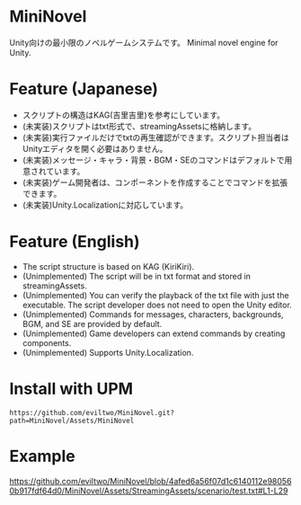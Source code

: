 # MiniNovel
Unity向けの最小限のノベルゲームシステムです。
Minimal novel engine for Unity.

# Feature (Japanese)
- スクリプトの構造はKAG(吉里吉里)を参考にしています。
- (未実装)スクリプトはtxt形式で、streamingAssetsに格納します。
- (未実装)実行ファイルだけでtxtの再生確認ができます。スクリプト担当者はUnityエディタを開く必要はありません。
- (未実装)メッセージ・キャラ・背景・BGM・SEのコマンドはデフォルトで用意されています。
- (未実装)ゲーム開発者は、コンポーネントを作成することでコマンドを拡張できます。
- (未実装)Unity.Localizationに対応しています。

# Feature (English)
- The script structure is based on KAG (KiriKiri).
- (Unimplemented) The script will be in txt format and stored in streamingAssets.
- (Unimplemented) You can verify the playback of the txt file with just the executable. The script developer does not need to open the Unity editor.
- (Unimplemented) Commands for messages, characters, backgrounds, BGM, and SE are provided by default.
- (Unimplemented) Game developers can extend commands by creating components.
- (Unimplemented) Supports Unity.Localization.

# Install with UPM
```
https://github.com/eviltwo/MiniNovel.git?path=MiniNovel/Assets/MiniNovel
```

# Example
https://github.com/eviltwo/MiniNovel/blob/4afed6a56f07d1c6140112e980560b917fdf64d0/MiniNovel/Assets/StreamingAssets/scenario/test.txt#L1-L29
